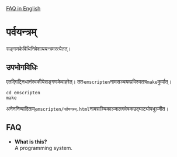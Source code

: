[FAQ in English](#FAQ)
# पर्वयन्त्रम्
सङ्गणकेविधिनिवेशाययन्त्रमस्त्येतत्।

## उपभोगविधिः
एतद्गिट्निधानंस्वकीयेसङ्गणकेवाहरेत्।
ततः`emscripten`नामसञ्चयम्प्रविश्यतत्र`make`कुर्यात्।
```
cd emscripten
make
```
अनेननिष्पादिताम्`emscripten/पर्वयन्त्रम्.html`नामसञ्चिकाञ्जालगवेषकउद्घाट्योपभुञ्जीत।

## FAQ
* **What is this?**  
A programming system.
